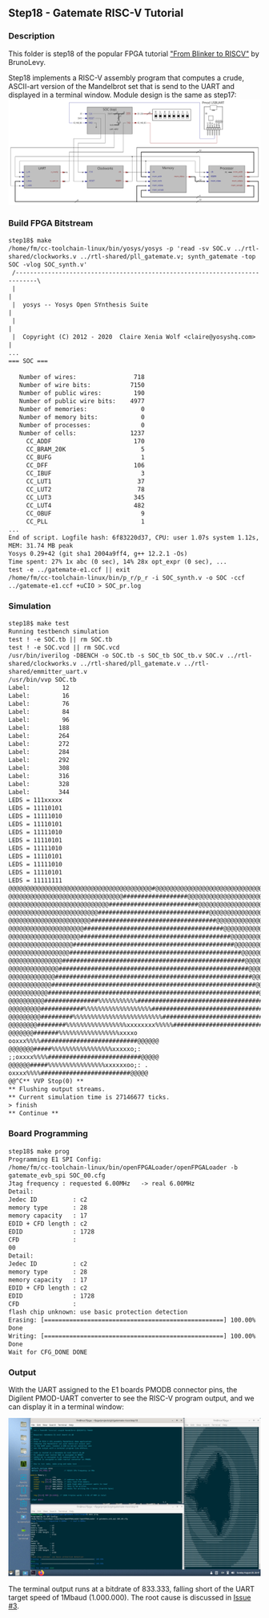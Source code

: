 ## Step18 - Gatemate RISC-V Tutorial

### Description

This folder is step18 of the popular FPGA tutorial ["From Blinker to RISCV"](https://github.com/BrunoLevy/learn-fpga/tree/master/FemtoRV/TUTORIALS/FROM_BLINKER_TO_RISCV) by BrunoLevy.

Step18 implements a RISC-V assembly program that computes a crude, ASCII-art version of the Mandelbrot set that is send to the UART and displayed in a terminal window. Module design is the same as step17:
<img src="../images/step17-18-modules.svg">

### Build FPGA Bitstream

```
step18$ make
/home/fm/cc-toolchain-linux/bin/yosys/yosys -p 'read -sv SOC.v ../rtl-shared/clockworks.v ../rtl-shared/pll_gatemate.v; synth_gatemate -top SOC -vlog SOC_synth.v'
 /----------------------------------------------------------------------------\
 |                                                                            |
 |  yosys -- Yosys Open SYnthesis Suite                                       |
 |                                                                            |
 |  Copyright (C) 2012 - 2020  Claire Xenia Wolf <claire@yosyshq.com>         |
...
=== SOC ===

   Number of wires:                718
   Number of wire bits:           7150
   Number of public wires:         190
   Number of public wire bits:    4977
   Number of memories:               0
   Number of memory bits:            0
   Number of processes:              0
   Number of cells:               1237
     CC_ADDF                       170
     CC_BRAM_20K                     5
     CC_BUFG                         1
     CC_DFF                        106
     CC_IBUF                         3
     CC_LUT1                        37
     CC_LUT2                        78
     CC_LUT3                       345
     CC_LUT4                       482
     CC_OBUF                         9
     CC_PLL                          1
...
End of script. Logfile hash: 6f83220d37, CPU: user 1.07s system 1.12s, MEM: 31.74 MB peak
Yosys 0.29+42 (git sha1 2004a9ff4, g++ 12.2.1 -Os)
Time spent: 27% 1x abc (0 sec), 14% 28x opt_expr (0 sec), ...
test -e ../gatemate-e1.ccf || exit
/home/fm/cc-toolchain-linux/bin/p_r/p_r -i SOC_synth.v -o SOC -ccf ../gatemate-e1.ccf +uCIO > SOC_pr.log
```
### Simulation
```
step18$ make test
Running testbench simulation
test ! -e SOC.tb || rm SOC.tb
test ! -e SOC.vcd || rm SOC.vcd
/usr/bin/iverilog -DBENCH -o SOC.tb -s SOC_tb SOC_tb.v SOC.v ../rtl-shared/clockworks.v ../rtl-shared/pll_gatemate.v ../rtl-shared/emmitter_uart.v
/usr/bin/vvp SOC.tb
Label:         12
Label:         16
Label:         76
Label:         84
Label:         96
Label:        188
Label:        264
Label:        272
Label:        284
Label:        292
Label:        308
Label:        316
Label:        328
Label:        344
LEDS = 111xxxxx
LEDS = 11110101
LEDS = 11111010
LEDS = 11110101
LEDS = 11111010
LEDS = 11110101
LEDS = 11111010
LEDS = 11110101
LEDS = 11111010
LEDS = 11110101
LEDS = 11111111
@@@@@@@@@@@@@@@@@@@@@@@@@@@@@@@@@@@@@@@@#@@@@@@@@@@@@@@@@@@@@@@@@@@@@@@@@@@@@@@@ 
@@@@@@@@@@@@@@@@@@@@@@@@@@@@@@@@##################@@@@@@@@@@@@@@@@@@@@@@@@@@@@@@ 
@@@@@@@@@@@@@@@@@@@@@@@@@@@@#########################@@@@@@@@@@@@@@@@@@@@@@@@@@@ 
@@@@@@@@@@@@@@@@@@@@@@@@@###############################@@@@@@@@@@@@@@@@@@@@@@@@ 
@@@@@@@@@@@@@@@@@@@@@@@###################################@@@@@@@@@@@@@@@@@@@@@@ 
@@@@@@@@@@@@@@@@@@@@@#######################################@@@@@@@@@@@@@@@@@@@@ 
@@@@@@@@@@@@@@@@@@@@##########################################@@@@@@@@@@@@@@@@@@ 
@@@@@@@@@@@@@@@@@@#############################################@@@@@@@@@@@@@@@@@ 
@@@@@@@@@@@@@@@@@################################################@@@@@@@@@@@@@@@ 
@@@@@@@@@@@@@@@###################################################@@@@@@@@@@@@@@ 
@@@@@@@@@@@@@@#####################################################@@@@@@@@@@@@@ 
@@@@@@@@@@@@@#######################################################@@@@@@@@@@@@ 
@@@@@@@@@@@@#########################################################@@@@@@@@@@@ 
@@@@@@@@@@@###########################################################@@@@@@@@@@ 
@@@@@@@@@@###############%%%%%%%%%%%###################################@@@@@@@@@ 
@@@@@@@@@############%%%%%%%%%%%%%%%%%%%################################@@@@@@@@ 
@@@@@@@@@#########%%%%%%%%%%%%%%%%%%%%%%%%%##############################@@@@@@@ 
@@@@@@@@########%%%%%%%%%%%%%%%%%xxxxxxxx%%%%%###########################@@@@@@@ 
@@@@@@@#######%%%%%%%%%%%%%%%%%xxxxo  ooxxx%%%%###########################@@@@@@ 
@@@@@@@#####%%%%%%%%%%%%%%%%%xxxxxo;: ;;oxxxx%%%%##########################@@@@@ 
@@@@@@#####%%%%%%%%%%%%%%%%xxxxxxoo;: .  oxxxx%%%%#########################@@@@@ 
@@^C** VVP Stop(0) **
** Flushing output streams.
** Current simulation time is 27146677 ticks.
> finish
** Continue **
```

### Board Programming
```
step18$ make prog
Programming E1 SPI Config:
/home/fm/cc-toolchain-linux/bin/openFPGALoader/openFPGALoader -b gatemate_evb_spi SOC_00.cfg
Jtag frequency : requested 6.00MHz   -> real 6.00MHz
Detail:
Jedec ID          : c2
memory type       : 28
memory capacity   : 17
EDID + CFD length : c2
EDID              : 1728
CFD               :
00
Detail:
Jedec ID          : c2
memory type       : 28
memory capacity   : 17
EDID + CFD length : c2
EDID              : 1728
CFD               :
flash chip unknown: use basic protection detection
Erasing: [==================================================] 100.00%
Done
Writing: [==================================================] 100.00%
Done
Wait for CFG_DONE DONE
```
### Output
With the UART assigned to the E1 boards PMODB connector pins, the Digilent PMOD-UART converter to see the RISC-V program output, and we can display it in a terminal window:

<img src="../images/step18-desktop.png">

The terminal output runs at a bitdrate of 833.333, falling short of the UART target speed of 1Mbaud (1.000.000). The root cause is discussed in [Issue #3](https://github.com/fm4dd/gatemate-riscv/issues/3).